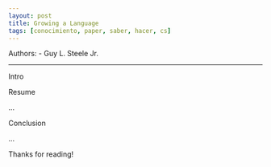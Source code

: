```yaml
---
layout: post
title: Growing a Language
tags: [conocimiento, paper, saber, hacer, cs]
---
```


<!--Resumen-->

Authors:
    - Guy L. Steele Jr.
    
---
<!--more-->

Intro

Resume

...

Conclusion

...
  
Thanks for reading!